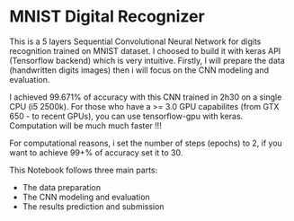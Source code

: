 # MNIST Digital Recognizer

This is a 5 layers Sequential Convolutional Neural Network for digits recognition trained on MNIST dataset. I choosed to build it with keras API (Tensorflow backend) which is very intuitive. Firstly, I will prepare the data (handwritten digits images) then i will focus on the CNN modeling and evaluation.

I achieved 99.671% of accuracy with this CNN trained in 2h30 on a single CPU (i5 2500k). For those who have a >= 3.0 GPU capabilites (from GTX 650 - to recent GPUs), you can use tensorflow-gpu with keras. Computation will be much much faster !!!

For computational reasons, i set the number of steps (epochs) to 2, if you want to achieve 99+% of accuracy set it to 30.

This Notebook follows three main parts:
* The data preparation
* The CNN modeling and evaluation
* The results prediction and submission
